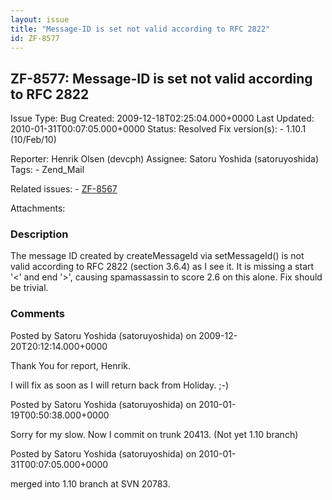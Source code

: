 ```yaml
---
layout: issue
title: "Message-ID is set not valid according to RFC 2822"
id: ZF-8577
---
```


ZF-8577: Message-ID is set not valid according to RFC 2822
----------------------------------------------------------

 Issue Type: Bug Created: 2009-12-18T02:25:04.000+0000 Last Updated: 2010-01-31T00:07:05.000+0000 Status: Resolved Fix version(s): - 1.10.1 (10/Feb/10)
 
 Reporter:  Henrik Olsen (devcph)  Assignee:  Satoru Yoshida (satoruyoshida)  Tags: - Zend\_Mail
 
 Related issues: - [ZF-8567](/issues/browse/ZF-8567)
 
 Attachments: 
### Description

The message ID created by createMessageId via setMessageId() is not valid according to RFC 2822 (section 3.6.4) as I see it. It is missing a start '<' and end '>', causing spamassassin to score 2.6 on this alone. Fix should be trivial.

 

 

### Comments

Posted by Satoru Yoshida (satoruyoshida) on 2009-12-20T20:12:14.000+0000

Thank You for report, Henrik.

I will fix as soon as I will return back from Holiday. ;-)

 

 

Posted by Satoru Yoshida (satoruyoshida) on 2010-01-19T00:50:38.000+0000

Sorry for my slow. Now I commit on trunk 20413. (Not yet 1.10 branch)

 

 

Posted by Satoru Yoshida (satoruyoshida) on 2010-01-31T00:07:05.000+0000

merged into 1.10 branch at SVN 20783.

 

 